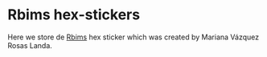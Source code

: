 # **Rbims** hex-stickers


Here we store de [Rbims](https://github.com/mirnavazquez/RbiMs) hex sticker which was created by Mariana Vázquez Rosas Landa.

